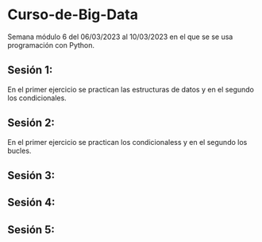 # Curso-de-Big-Data
Semana módulo 6 del 06/03/2023 al 10/03/2023 en el que se se usa programación con Python. 
## Sesión 1:
En el primer ejercicio se practican las estructuras de datos y en el segundo los condicionales.
## Sesión 2:
En el primer ejercicio se practican los condicionaless y en el segundo los bucles.
## Sesión 3:

## Sesión 4:

## Sesión 5:
